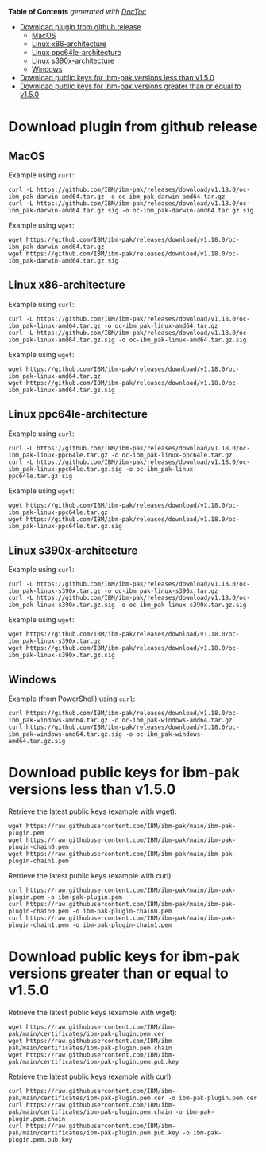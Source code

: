 <!-- START doctoc generated TOC please keep comment here to allow auto update -->
<!-- DON'T EDIT THIS SECTION, INSTEAD RE-RUN doctoc TO UPDATE -->

**Table of Contents** _generated with [DocToc](https://github.com/thlorenz/doctoc)_

- [Download plugin from github release](#download-plugin-from-github-release)
  - [MacOS](#macos)
  - [Linux x86-architecture](#linux-x86-architecture)
  - [Linux ppc64le-architecture](#linux-ppc64le-architecture)
  - [Linux s390x-architecture](#linux-s390x-architecture)
  - [Windows](#windows)
- [Download public keys for ibm-pak versions less than v1.5.0](#download-public-keys-for-ibm-pak-versions-less-than-v150)
- [Download public keys for ibm-pak versions greater than or equal to v1.5.0](#download-public-keys-for-ibm-pak-versions-greater-than-or-equal-to-v150)

<!-- END doctoc generated TOC please keep comment here to allow auto update -->

# Download plugin from github release

## MacOS

Example using `curl`:

```
curl -L https://github.com/IBM/ibm-pak/releases/download/v1.18.0/oc-ibm_pak-darwin-amd64.tar.gz -o oc-ibm_pak-darwin-amd64.tar.gz
curl -L https://github.com/IBM/ibm-pak/releases/download/v1.18.0/oc-ibm_pak-darwin-amd64.tar.gz.sig -o oc-ibm_pak-darwin-amd64.tar.gz.sig
```

Example using `wget`:

```
wget https://github.com/IBM/ibm-pak/releases/download/v1.18.0/oc-ibm_pak-darwin-amd64.tar.gz
wget https://github.com/IBM/ibm-pak/releases/download/v1.18.0/oc-ibm_pak-darwin-amd64.tar.gz.sig
```

## Linux x86-architecture

Example using `curl`:

```
curl -L https://github.com/IBM/ibm-pak/releases/download/v1.18.0/oc-ibm_pak-linux-amd64.tar.gz -o oc-ibm_pak-linux-amd64.tar.gz
curl -L https://github.com/IBM/ibm-pak/releases/download/v1.18.0/oc-ibm_pak-linux-amd64.tar.gz.sig -o oc-ibm_pak-linux-amd64.tar.gz.sig
```

Example using `wget`:

```
wget https://github.com/IBM/ibm-pak/releases/download/v1.18.0/oc-ibm_pak-linux-amd64.tar.gz
wget https://github.com/IBM/ibm-pak/releases/download/v1.18.0/oc-ibm_pak-linux-amd64.tar.gz.sig
```

## Linux ppc64le-architecture

Example using `curl`:

```
curl -L https://github.com/IBM/ibm-pak/releases/download/v1.18.0/oc-ibm_pak-linux-ppc64le.tar.gz -o oc-ibm_pak-linux-ppc64le.tar.gz
curl -L https://github.com/IBM/ibm-pak/releases/download/v1.18.0/oc-ibm_pak-linux-ppc64le.tar.gz.sig -o oc-ibm_pak-linux-ppc64le.tar.gz.sig
```

Example using `wget`:

```
wget https://github.com/IBM/ibm-pak/releases/download/v1.18.0/oc-ibm_pak-linux-ppc64le.tar.gz
wget https://github.com/IBM/ibm-pak/releases/download/v1.18.0/oc-ibm_pak-linux-ppc64le.tar.gz.sig
```

## Linux s390x-architecture

Example using `curl`:

```
curl -L https://github.com/IBM/ibm-pak/releases/download/v1.18.0/oc-ibm_pak-linux-s390x.tar.gz -o oc-ibm_pak-linux-s390x.tar.gz
curl -L https://github.com/IBM/ibm-pak/releases/download/v1.18.0/oc-ibm_pak-linux-s390x.tar.gz.sig -o oc-ibm_pak-linux-s390x.tar.gz.sig
```

Example using `wget`:

```
wget https://github.com/IBM/ibm-pak/releases/download/v1.18.0/oc-ibm_pak-linux-s390x.tar.gz
wget https://github.com/IBM/ibm-pak/releases/download/v1.18.0/oc-ibm_pak-linux-s390x.tar.gz.sig
```

## Windows

Example (from PowerShell) using `curl`:

```
curl https://github.com/IBM/ibm-pak/releases/download/v1.18.0/oc-ibm_pak-windows-amd64.tar.gz -o oc-ibm_pak-windows-amd64.tar.gz
curl https://github.com/IBM/ibm-pak/releases/download/v1.18.0/oc-ibm_pak-windows-amd64.tar.gz.sig -o oc-ibm_pak-windows-amd64.tar.gz.sig
```

# Download public keys for ibm-pak versions less than v1.5.0

Retrieve the latest public keys (example with wget):

```
wget https://raw.githubusercontent.com/IBM/ibm-pak/main/ibm-pak-plugin.pem
wget https://raw.githubusercontent.com/IBM/ibm-pak/main/ibm-pak-plugin-chain0.pem
wget https://raw.githubusercontent.com/IBM/ibm-pak/main/ibm-pak-plugin-chain1.pem
```

Retrieve the latest public keys (example with curl):

```
curl https://raw.githubusercontent.com/IBM/ibm-pak/main/ibm-pak-plugin.pem -o ibm-pak-plugin.pem
curl https://raw.githubusercontent.com/IBM/ibm-pak/main/ibm-pak-plugin-chain0.pem -o ibm-pak-plugin-chain0.pem
curl https://raw.githubusercontent.com/IBM/ibm-pak/main/ibm-pak-plugin-chain1.pem -o ibm-pak-plugin-chain1.pem
```

# Download public keys for ibm-pak versions greater than or equal to v1.5.0

Retrieve the latest public keys (example with wget):

```
wget https://raw.githubusercontent.com/IBM/ibm-pak/main/certificates/ibm-pak-plugin.pem.cer
wget https://raw.githubusercontent.com/IBM/ibm-pak/main/certificates/ibm-pak-plugin.pem.chain
wget https://raw.githubusercontent.com/IBM/ibm-pak/main/certificates/ibm-pak-plugin.pem.pub.key
```

Retrieve the latest public keys (example with curl):

```
curl https://raw.githubusercontent.com/IBM/ibm-pak/main/certificates/ibm-pak-plugin.pem.cer -o ibm-pak-plugin.pem.cer
curl https://raw.githubusercontent.com/IBM/ibm-pak/main/certificates/ibm-pak-plugin.pem.chain -o ibm-pak-plugin.pem.chain
curl https://raw.githubusercontent.com/IBM/ibm-pak/main/certificates/ibm-pak-plugin.pem.pub.key -o ibm-pak-plugin.pem.pub.key
```

